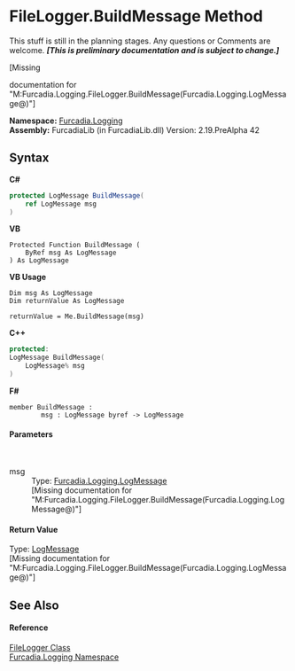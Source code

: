 # FileLogger.BuildMessage Method 
This stuff is still in the planning stages. Any questions or Comments are welcome. _**\[This is preliminary documentation and is subject to change.\]**_

\[Missing <summary> documentation for "M:Furcadia.Logging.FileLogger.BuildMessage(Furcadia.Logging.LogMessage@)"\]

**Namespace:**&nbsp;<a href="N_Furcadia_Logging">Furcadia.Logging</a><br />**Assembly:**&nbsp;FurcadiaLib (in FurcadiaLib.dll) Version: 2.19.PreAlpha 42

## Syntax

**C#**<br />
``` C#
protected LogMessage BuildMessage(
	ref LogMessage msg
)
```

**VB**<br />
``` VB
Protected Function BuildMessage ( 
	ByRef msg As LogMessage
) As LogMessage
```

**VB Usage**<br />
``` VB Usage
Dim msg As LogMessage
Dim returnValue As LogMessage

returnValue = Me.BuildMessage(msg)
```

**C++**<br />
``` C++
protected:
LogMessage BuildMessage(
	LogMessage% msg
)
```

**F#**<br />
``` F#
member BuildMessage : 
        msg : LogMessage byref -> LogMessage 

```


#### Parameters
&nbsp;<dl><dt>msg</dt><dd>Type: <a href="T_Furcadia_Logging_LogMessage">Furcadia.Logging.LogMessage</a><br />\[Missing <param name="msg"/> documentation for "M:Furcadia.Logging.FileLogger.BuildMessage(Furcadia.Logging.LogMessage@)"\]</dd></dl>

#### Return Value
Type: <a href="T_Furcadia_Logging_LogMessage">LogMessage</a><br />\[Missing <returns> documentation for "M:Furcadia.Logging.FileLogger.BuildMessage(Furcadia.Logging.LogMessage@)"\]

## See Also


#### Reference
<a href="T_Furcadia_Logging_FileLogger">FileLogger Class</a><br /><a href="N_Furcadia_Logging">Furcadia.Logging Namespace</a><br />